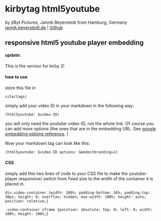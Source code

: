 # kirbytag html5youtube
by jtByt.Pictures, Jannik Beyerstedt from Hamburg, Germany  
[jannik.beyerstedt.de](http://jannik.beyerstedt.de) | [Github](https://github.com/jbeyerstedt)  


## responsive html5 youtube player embedding

#### update:
This is the version for kirby 2!

#### how to use
store this file in
	
	site/tags/

simply add your video ID in your markdown in the following way:

    (html5youtube: $video-ID)

you will only need the youtube-video-ID, not the whole link. Of course you can add more options (the ones that are in the embedding URL. See [google embedding options reference](https://developers.google.com/youtube/player_parameters?hl=en#Parameters). )

Now your markdown tag can look like this:

	(html5youtube: $video-ID options: &modestbranding=1)


#### CSS

simply add this two lines of code to your CSS file to make the youtube-player responsive/ switch from fixed size to the width of the container it is placed in.

	div.video-container {width: 100%; padding-bottom: 56%; padding-top: 30px; height: 0; overflow: hidden; max-width: 100%; height: auto; position: relative;}
	
	.video-container iframe {position: absolute; top: 0; left: 0; width: 100%; height: 100%;}

